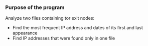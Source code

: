 ### Purpose of the program
Analyze two files containing tor exit nodes:
* Find the most frequent IP address and dates of its first and last appearance
* Find IP addresses that were found only in one file
